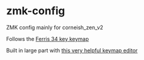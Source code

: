 # zmk-config

ZMK config mainly for corneish_zen_v2

Follows the [Ferris 34 key keymap](https://github.com/qmk/qmk_firmware/tree/master/keyboards/ferris/keymaps/default)

Built in large part with [this very helpful keymap editor](https://nickcoutsos.github.io/keymap-editor/)
